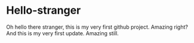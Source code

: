 # Hello-stranger
Oh hello there stranger, this is my very first github project. Amazing right?
And this is my very first update. Amazing still.
